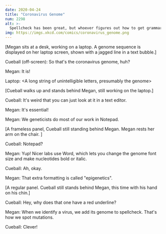```yaml
---
date: 2020-04-24
title: "Coronavirus Genome"
num: 2298
alt: >-
  Spellcheck has been great, but whoever figures out how to get grammar check to work is guaranteed a Nobel.
img: https://imgs.xkcd.com/comics/coronavirus_genome.png
---
```

[Megan sits at a desk, working on a laptop. A genome sequence is displayed on her laptop screen, shown with a jagged line in a text bubble.]

Cueball (off-screen): So that's the coronavirus genome, huh?

Megan: It is!

Laptop: <A long string of unintelligible letters, presumably the genome>

[Cueball walks up and stands behind Megan, still working on the laptop.]

Cueball: It's weird that you can just look at it in a text editor.

Megan: It's essential!

Megan: We geneticists do most of our work in Notepad.

[A frameless panel, Cueball still standing behind Megan. Megan rests her arm on the chair. ]

Cueball: Notepad?

Megan: Yup! Nicer labs use Word, which lets you change the genome font size and make nucleotides bold or italic.

Cueball: Ah, okay.

Megan: That extra formatting is called "epigenetics".

[A regular panel. Cueball still stands behind Megan, this time with his hand on his chin.]

Cueball: Hey, why does that one have a red underline?

Megan: When we identify a virus, we add its genome to spellcheck. That's how we spot mutations.

Cueball: Clever!